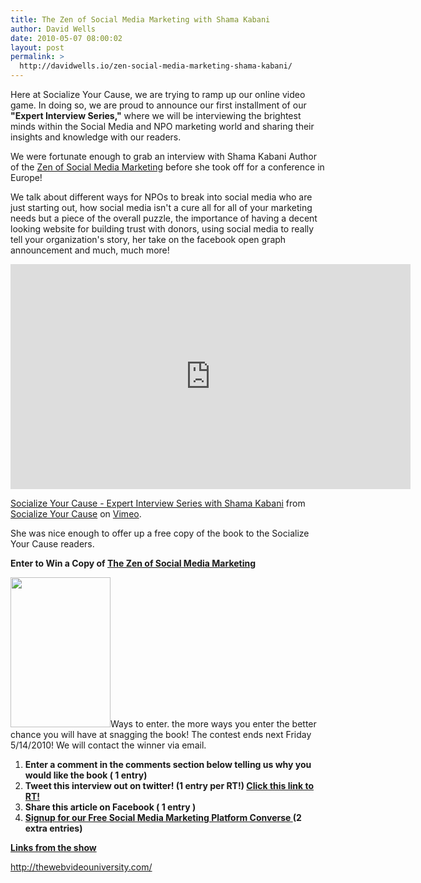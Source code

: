 ```yaml
---
title: The Zen of Social Media Marketing with Shama Kabani
author: David Wells
date: 2010-05-07 08:00:02
layout: post
permalink: >
  http://davidwells.io/zen-social-media-marketing-shama-kabani/
---
```

Here at Socialize Your Cause, we are trying to ramp up our online video game. In doing so, we are proud to announce our first installment of our <strong>"Expert Interview Series,"</strong> where we will be interviewing the brightest minds within the Social Media and NPO marketing world and sharing their insights and knowledge with our readers.

We were fortunate enough to grab an interview with Shama Kabani Author of the <a href="http://zenofsocialmedia.com/">Zen of Social Media Marketing</a> before she took off for a conference in Europe!

We talk about different ways for NPOs to break into social media who are just starting out, how social media isn't a cure all for all of your marketing needs but a piece of the overall puzzle, the importance of having a decent looking website for building trust with donors, using social media to really tell your organization's story, her take on the facebook open graph announcement and much, much more!

<iframe src="https://player.vimeo.com/video/11387420" width="640" height="360" frameborder="0" allow="autoplay; fullscreen" allowfullscreen></iframe>
<p><a href="https://vimeo.com/11387420">Socialize Your Cause - Expert Interview Series with Shama Kabani</a> from <a href="https://vimeo.com/socializedcause">Socialize Your Cause</a> on <a href="https://vimeo.com">Vimeo</a>.</p>

She was nice enough to offer up a free copy of the book to the Socialize Your Cause readers.

<strong>Enter to Win a Copy of </strong><strong><span style="text-decoration: underline;">The Zen of Social Media Marketing</span></strong>

<a href="https://s3-us-west-2.amazonaws.com/assets.davidwells.io/legacy/2010/05/the-zen-of-social-media-marketing1.jpg"><img class="alignright size-full wp-image-1831" title="the-zen-of-social-media-marketing" src="https://s3-us-west-2.amazonaws.com/assets.davidwells.io/legacy/2010/05/the-zen-of-social-media-marketing1.jpg" alt="" width="160" height="240" /></a>Ways to enter. the more ways you enter the better chance you will have at snagging the book! The contest ends next Friday 5/14/2010! We will contact the winner via email.
<ol>
	<li><strong>Enter a comment in the comments section below telling us why you would like the book ( 1 entry)</strong></li>
	<li><strong>Tweet this interview out on twitter! (1 entry per RT!) </strong><strong><a href="http://tinyurl.com/2a6h58x">Click this link to RT!</a></strong></li>
	<li><strong>Share this article on Facebook ( 1 entry )</strong></li>
	<li><strong><a href="http://converse.socializeyourcause.org/signup">Signup for our Free Social Media Marketing Platform Converse </a>(2 extra entries)</strong></li>
</ol>
<strong><span style="text-decoration: underline;">Links from the show</span></strong>

<a href="http://thewebvideouniversity.com/">http://thewebvideouniversity.com/</a>
